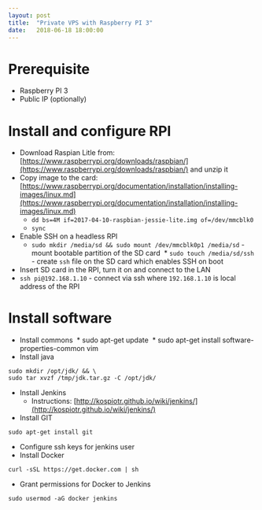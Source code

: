 ```yaml
---
layout: post
title:  "Private VPS with Raspberry PI 3"
date:   2018-06-18 18:00:00
---
```


# Prerequisite

- Raspberry PI 3
- Public IP (optionally)

# Install and configure RPI

* Download Raspian Litle from: [https://www.raspberrypi.org/downloads/raspbian/](https://www.raspberrypi.org/downloads/raspbian/) and unzip it
* Copy image to the card: [https://www.raspberrypi.org/documentation/installation/installing-images/linux.md](https://www.raspberrypi.org/documentation/installation/installing-images/linux.md)
  * `dd bs=4M if=2017-04-10-raspbian-jessie-lite.img of=/dev/mmcblk0`
  * `sync`
* Enable SSH on a headless RPI
  * `sudo mkdir /media/sd && sudo mount /dev/mmcblk0p1 /media/sd` - mount bootable partition of the SD card
  * `sudo touch /media/sd/ssh` - create `ssh` file on the SD card which enables SSH on boot  
* Insert SD card in the RPI, turn it on and connect to the LAN
* `ssh pi@192.168.1.10` - connect via ssh where `192.168.1.10` is local address of the RPI

# Install software

* Install commons
  * sudo apt-get update
  * sudo apt-get install software-properties-common vim
* Install java
```sudo wget -O /tmp/jdk.tar.gz --header "Cookie: oraclelicense=accept-securebackup-cookie" http://download.oracle.com/otn-pub/java/jdk/8u131-b11/d54c1d3a095b4ff2b6607d096fa80163/jdk-8u131-linux-arm64-vfp-hflt.tar.gz
sudo mkdir /opt/jdk/ && \
sudo tar xvzf /tmp/jdk.tar.gz -C /opt/jdk/
```
* Install Jenkins
  * Instructions: [http://kospiotr.github.io/wiki/jenkins/](http://kospiotr.github.io/wiki/jenkins/)
* Install GIT
```
sudo apt-get install git
```
* Configure ssh keys for jenkins user
* Install Docker
```
curl -sSL https://get.docker.com | sh
```
* Grant permissions for Docker to Jenkins
```
sudo usermod -aG docker jenkins
```
